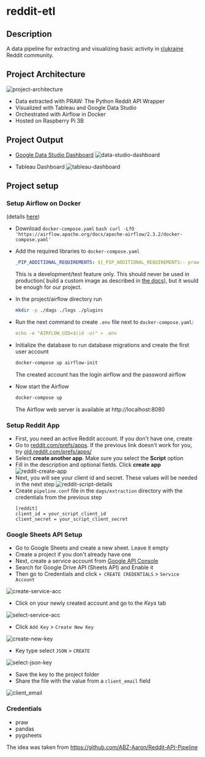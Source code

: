 # reddit-etl

## Description
A data pipeline for extracting and visualizing basic activity in [r/ukraine](https://www.reddit.com/r/ukraine/) Reddit community.


## Project Architecture

![project-architecture](assets/images/architecture.png)

- Data extracted with PRAW: The Python Reddit API Wrapper
- Visualized with Tableau and Google Data Studio
- Orchestrated with Airflow in Docker
- Hosted on Raspberry Pi 3B


## Project Output
- [Google Data Studio Dashboard](https://datastudio.google.com/reporting/c2344f36-2381-41b5-804e-395347154138)
![data-studio-dashboard](assets/images/data-studio.png)

- Tableau Dashboard
![tableau-dashboard](assets/images/tableau-dashboard.png)

## Project setup

### Setup Airflow on Docker
(details [here](https://airflow.apache.org/docs/apache-airflow/stable/start/docker.html))

* Download ```docker-compose.yaml``` 
        ```bash
        curl -LfO 'https://airflow.apache.org/docs/apache-airflow/2.3.2/docker-compose.yaml'
        ```
* Add the required libraries to  ```docker-compose.yaml``` 
    ```yaml
    _PIP_ADDITIONAL_REQUIREMENTS: ${_PIP_ADDITIONAL_REQUIREMENTS:- praw pandas pygsheet}
    ```
     This is a development/test feature only. This should never be used in production(
build a custom image as described in [the docs](https://airflow.apache.org/docs/docker-stack/build.html)), 
but it would be enough for our project.
* In the project/airflow directory run 
    ```bash
    mkdir -p ./dags ./logs ./plugins
    ```
* Run the next command to create ```.env``` file next to ```docker-compose.yaml```:
    ```yaml
    echo -e "AIRFLOW_UID=$(id -u)" > .env
    ```
* Initialize the database to run database migrations and create the first user account
    ```bash
    docker-compose up airflow-init
    ```
    The created account has the login airflow and the password airflow
    
* Now start the Airflow
    ```bash
    docker-compose up
    ```
    The Airflow web server is available at http://localhost:8080


### Setup Reddit App
* First, you need an active Reddit account. If you don't have one, create
* Go to [reddit.com/prefs/apps](https://reddit.com/prefs/apps). If the previous link doesn't work for you, try [old.reddit.com/prefs/apps/](https://old.reddit.com/prefs/apps/)
* Select **create another app**. Make sure you select the **Script** option
* Fill in the description and optional fields. Click **create app**
![reddit-create-app](assets/images/reddit-create-app.png)
* Next, you will see your client id and secret. These values will be 
needed in the next step
![reddit-script-details](assets/images/reddit-script-details.png)
* Create ```pipeline.conf``` file in the ```dags/extraction``` directory with the credentials from the previous step
    ```
    [reddit]
    client_id = your_script_client_id
    client_secret = your_script_client_secret
    ```

### Google Sheets API Setup
* Go to Google Sheets and create a new sheet. Leave it empty
* Create a project if you don't already have one
* Next, create a service account from [Google API Console](https://console.cloud.google.com/apis)
* Search for Google Drive API (Sheets API) and Enable it
* Then go to Credentials and click ```+ CREATE CREDENTIALS``` > ```Service Account```

![create-service-acc](assets/images/create-service-acc.png)
* Click on your newly created account and go to the *Keys* tab

![select-service-acc](assets/images/select-service-acc.png)
* Click ```Add Key``` > ```Create New Key``` 

![create-new-key](assets/images/create-new-key.png)
* Key type select ```JSON``` > ```CREATE```

![select-json-key](assets/images/select-json-key.png)
* Save the key to the project folder
* Share the file with the value from a ```client_email``` field

![client_email](assets/images/client-email.png)

### Credentials
- praw
- pandas
- pygsheets

The idea was taken from https://github.com/ABZ-Aaron/Reddit-API-Pipeline